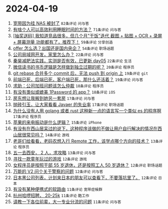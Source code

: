 # 2024-04-19

1. [宽带因为挂 NAS 被封了](https://www.v2ex.com/t/1033800) `82条评论` `问与答`
1. [有啥个人可以高效利用睡眠时间的方法？](https://www.v2ex.com/t/1033796) `71条评论` `问与答`
1. [[抽奖送码] 我知道竞品很多，但几个月"干饭"迭代 截图 + 贴图 + OCR + 录屏 + 屏幕测量 功能都有了，推荐下！](https://www.v2ex.com/t/1033803) `59条评论` `分享创造`
1. [offer 怎么选？出国还是国内央企？](https://www.v2ex.com/t/1033840) `54条评论` `职场话题`
1. [公司局域网开发，家里怎么办？](https://www.v2ex.com/t/1033882) `22条评论` `问与答`
1. [秦昊减肥法实践，实测是否有效，已更新 day05](https://www.v2ex.com/t/1033859) `22条评论` `生活`
1. [微信读书的书币逻辑是怎样做到独立过期的呢？](https://www.v2ex.com/t/1033839) `20条评论` `程序员`
1. [git rebase 合并多个 commit 后，无法 push 到 origin 上](https://www.v2ex.com/t/1033881) `19条评论` `git`
1. [前端已死，后端已死，客户端已死，那什么还活着？](https://www.v2ex.com/t/1033851) `19条评论` `问与答`
1. [求助：公司加班问题该怎么仲裁](https://www.v2ex.com/t/1033844) `18条评论` `程序员`
1. [有没有类似或媲美 1Password 的 app？](https://www.v2ex.com/t/1033795) `18条评论` `iOS`
1. [房东想让我搬到她另一套房](https://www.v2ex.com/t/1033866) `17条评论` `问与答`
1. [抛砖引玉，让大家看看 Javaer 的失业率](https://www.v2ex.com/t/1033802) `17条评论` `职场话题`
1. [为什么没有人用 golang 或者 rust 这种新一点的语言写一个类似 es 的程序啊](https://www.v2ex.com/t/1033793) `17条评论` `程序员`
1. [苹果的来电振动是什么逻辑？](https://www.v2ex.com/t/1033845) `15条评论` `iPhone`
1. [有没有在西山居呆过的说下，这种程序该做的不做让用户自行解决的情况在西山居很常见吗？](https://www.v2ex.com/t/1033813) `14条评论` `游戏`
1. [老哥们给看看，老码农想入行 Remote 工作，该学点哪个方向的技术？](https://www.v2ex.com/t/1033848) `13条评论` `程序员`
1. [五一去西安， 2 人，求攻略](https://www.v2ex.com/t/1033834) `13条评论` `问与答`
1. [寻找一款童年玩过的游戏](https://www.v2ex.com/t/1033921) `12条评论` `游戏`
1. [女程序员是按照干部 55 岁退休，还是按照工人 50 岁退休？](https://www.v2ex.com/t/1033887) `12条评论` `职场话题`
1. [万能的 V2 问个关于警察的问题](https://www.v2ex.com/t/1033867) `12条评论` `问与答`
1. [日本黑公司列表，计划来日本的朋友可以查看下，不要落坑里了。](https://www.v2ex.com/t/1033791) `12条评论` `日本`
1. [有没有某种便携式的软路由](https://www.v2ex.com/t/1033912) `11条评论` `宽带症候群`
1. [杭州哈啰招聘， 20-25k](https://www.v2ex.com/t/1033853) `11条评论` `酷工作`
1. [请教一下各位前辈，大一专业分流的问题](https://www.v2ex.com/t/1033805) `11条评论` `问与答`
